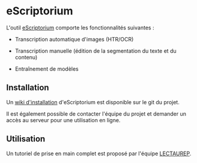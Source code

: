 # eScriptorium

L'outil [eScriptorium](https://escriptorium.fr/) comporte les fonctionnalités suivantes :

- Transcription automatique d'images (HTR/OCR)

- Transcription manuelle (édition de la segmentation du texte et du contenu)

- Entraînement de modèles

## Installation

Un [wiki d'installation](https://gitlab.com/scripta/escriptorium/-/wikis/docker-install) d'eScriptorium est disponible sur le git du projet.

Il est également possible de contacter l'équipe du projet  et demander un accès au serveur pour une utilisation en ligne.

## Utilisation

Un tutoriel de prise en main complet est proposé par l'équipe [LECTAUREP](https://lectaurep.hypotheses.org/documentation/prendre-en-main-escriptorium).




